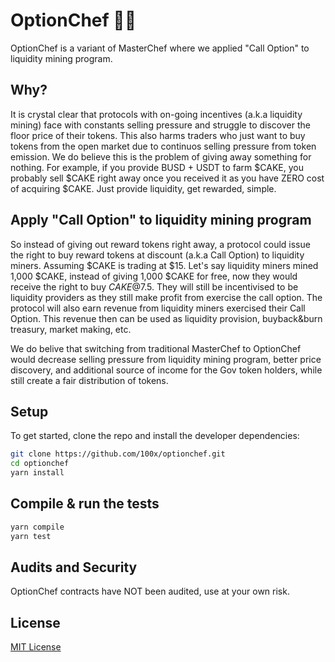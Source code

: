 # OptionChef 👨‍🍳

OptionChef is a variant of MasterChef where we applied "Call Option" to liquidity mining program.

## Why?

It is crystal clear that protocols with on-going incentives (a.k.a liquidity mining) face with constants selling pressure and struggle 
to discover the floor price of their tokens. This also harms traders who just want to buy tokens from the open market due to continuos selling 
pressure from token emission. We do believe this is the problem of giving away something for nothing. For example, if you provide BUSD + USDT to 
farm $CAKE, you probably sell $CAKE right away once you received it as you have ZERO cost of acquiring $CAKE. Just provide liquidity, get rewarded, simple.

## Apply "Call Option" to liquidity mining program

So instead of giving out reward tokens right away, a protocol could issue the right to buy reward tokens at discount (a.k.a Call Option) to liquidity miners. 
Assuming $CAKE is trading at $15. Let's say liquidity miners mined 1,000 $CAKE, instead of giving 1,000 $CAKE for free, now they would receive the right to 
buy $CAKE@$7.5. They will still be incentivised to be liquidity providers as they still make profit from exercise the call option. The protocol will also earn 
revenue from liquidity miners exercised their Call Option. This revenue then can be used as liquidity provision, buyback&burn treasury, market making, etc.

We do belive that switching from traditional MasterChef to OptionChef would decrease selling pressure from liquidity mining program, better price discovery, and 
additional source of income for the Gov token holders, while still create a fair distribution of tokens.

## Setup

To get started, clone the repo and install the developer dependencies:


```bash
git clone https://github.com/100x/optionchef.git
cd optionchef
yarn install

```


## Compile & run the tests


```bash
yarn compile
yarn test
```

## Audits and Security

OptionChef contracts have NOT been audited, use at your own risk.

## License

[MIT License](https://opensource.org/licenses/MIT)
